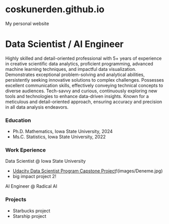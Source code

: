 # coskunerden.github.io
My personal website
# Data Scientist / AI Engineer
Highly skilled and detail-oriented professional with 5+ years of experience in creative scientific data analytics, proficient programming, advanced machine learning techniques, and impactful data visualization. Demonstrates exceptional problem-solving and analytical abilities, persistently seeking innovative solutions to complex challenges. Possesses excellent communication skills, effectively conveying technical concepts to diverse audiences. Tech-savvy and curious, continuously exploring new tools and technologies to enhance data-driven insights. Known for a meticulous and detail-oriented approach, ensuring accuracy and precision in all data analysis endeavors.

### Education
- Ph.D. Mathematics, Iowa State University, 2024
- Ms.C. Statistics, Iowa State University, 2022


### Work Eperience
Data Scientist @ Iowa State University
- [Udacity Data Scientist Program Capstone Project](https://coskunerden.github.io/Udacity_DS_Capstone_Project/)!(images/Deneme.jpg)
- big impact project 2!


AI Engineer @ Radical AI

### Projects
- Starbucks project
- Starship project
